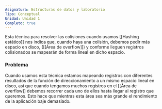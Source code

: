 ```yaml
---
Asignatura: Estructuras de datos y laboratorio
Tipo: Conceptual
Unidad: Unidad 1
Completo: true
---
```


Esta técnica para resolver las colisiones cuando usamos [[Hashing estático]] nos indica que, cuando haya una colisión, debemos pedir más espacio en disco, ([[Área de overflow]]) y conforme lleguen registros colisionados se mapearán de forma lineal en dicho espacio. 

### Problema
Cuando usamos esta técnica estamos mapeando registros con diferentes resultados de la función de direccionamiento a un mismo espacio lineal en disco, así que cuando tengamos muchos registros en el [[Área de overflow]] debemos recorrer cada uno de ellos hasta llegar al registro que queremos. Esto hace que mientras esta área sea más grande el rendimiento de la aplicación baje demasiado. 